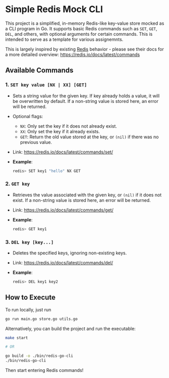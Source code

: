 # Simple Redis Mock CLI

This project is a simplified, in-memory Redis-like key-value store mocked as a CLI program in Go. It supports basic Redis commands such as `SET`, `GET`, `DEL`, and others, with optional arguments for certain commands. This is intended to serve as a template for various assignemnts.

This is largely inspired by existing [Redis](https://redis.io/) behavior - please see their docs for a more detailed overview: <https://redis.io/docs/latest/commands>

## Available Commands

### 1. `SET key value [NX | XX] [GET]`

- Sets a string value for the given key. If key already holds a value, it will be overwritten by default. If a non-string value is stored here, an error will be returned.
- Optional flags:
  - `NX`: Only set the key if it does not already exist.
  - `XX`: Only set the key if it already exists.
  - `GET`: Return the old value stored at the key, or `(nil)` if there was no previous value.
- Link: <https://redis.io/docs/latest/commands/set/>
- **Example**:

  ```sh
  redis> SET key1 "hello" NX GET
  ```

### 2. `GET key`

- Retrieves the value associated with the given key, or `(nil)` if it does not exist. If a non-string value is stored here, an error will be returned.
- Link: <https://redis.io/docs/latest/commands/get/>
- **Example**:

  ```sh
  redis> GET key1
  ```

### 3. `DEL key [key...]`

- Deletes the specified keys, ignoring non-existing keys.
- Link: <https://redis.io/docs/latest/commands/del/>
- **Example**:

  ```sh
  redis> DEL key1 key2
  ```

## How to Execute

To run locally, just run

```sh
go run main.go store.go utils.go
```

Alternatively, you can build the project and run the executable:

```sh
make start

# OR

go build -o ./bin/redis-go-cli 
./bin/redis-go-cli
```

Then start entering Redis commands!
